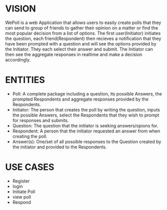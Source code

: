 # VISION

WePoll is a web Application that allows users to easily create polls that they can send to group of friends to gather their opinion on a matter or find the most popular decision from a list of options. The first user(Initiator) initiates the question, each friend(Respondent) then recieves a notification that they have been prompted with a question and will see the options provided by the Initiator. They each select their answer and submit. The Initiator can then see the aggregate responses in realtime and make a decision accordingly.

# ENTITIES
- Poll: A complete package including a question, its possible Answers, the prompted Respondents and aggregate responses provided by the Respondents.
- Initiator: The person that creates the poll by writing the question, inputs the possible Answers, select the Respondents that they wish to prompt for responses and submits.
- Question: The question that the initiator is seeking answers/opions for.
- Respondent: A person that the initiator requested an answer from when creating the poll.
- Answer(s): One/set of all possible responses to the Question created by the initiator and provided to the Respondents.


# USE CASES
- Register
- login
- Initiate Poll
- view poll
- Respond
